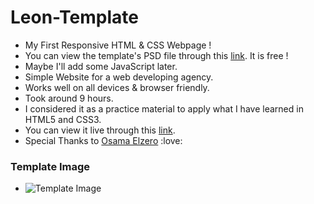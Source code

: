 # Leon-Template
- My First Responsive HTML &amp; CSS Webpage !
- You can view the template's PSD file through this [link](https://www.graphberry.com/item/leon-psd-agency-template). It is free !
- Maybe I'll add some JavaScript later.
- Simple Website for a web developing agency.
- Works well on all devices &amp; browser friendly.
- Took around 9 hours.
- I considered it as a practice material to apply what I have learned in HTML5 and CSS3.
- You can view it live through this [link](https://philopaterhany.github.io/Leon-Template).
- Special Thanks to [Osama Elzero](https://www.youtube.com/playlist?list=PLDoPjvoNmBAzHSjcR-HnW9tnxyuye8KbF) :love:
### Template Image
- ![Template Image](https://graphberry-imgs.imgix.net/leon-psd-agency-template-312.png?auto=compress,format&q=80&w=800)
